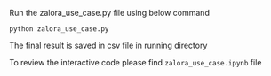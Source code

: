 
Run the zalora_use_case.py file using below command

<code>python zalora_use_case.py</code>

The final result is saved in csv file in running directory

To review the interactive code please find <code>zalora_use_case.ipynb</code> file
